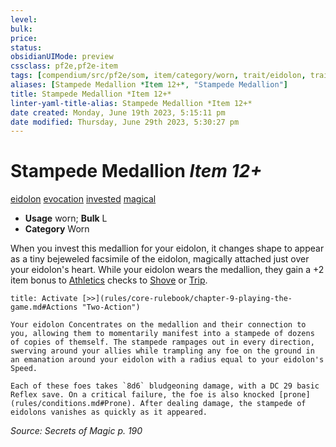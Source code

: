 ```yaml
---
level:
bulk:
price:
status:
obsidianUIMode: preview
cssclass: pf2e,pf2e-item
tags: [compendium/src/pf2e/som, item/category/worn, trait/eidolon, trait/evocation, trait/invested, trait/magical]
aliases: [Stampede Medallion *Item 12+*, "Stampede Medallion"]
title: Stampede Medallion *Item 12+*
linter-yaml-title-alias: Stampede Medallion *Item 12+*
date created: Monday, June 19th 2023, 5:15:11 pm
date modified: Thursday, June 29th 2023, 5:30:27 pm
---
```


# Stampede Medallion *Item 12+*

[eidolon](rules/traits/eidolon-som.md) [evocation](rules/traits/evocation.md) [invested](rules/traits/invested.md) [magical](rules/traits/magical.md)  

- **Usage** worn; **Bulk** L
- **Category** Worn

When you invest this medallion for your eidolon, it changes shape to appear as a tiny bejeweled facsimile of the eidolon, magically attached just over your eidolon's heart. While your eidolon wears the medallion, they gain a +2 item bonus to [Athletics](compendium/skills.md#Athletics) checks to [Shove](rules/actions/shove.md) or [Trip](rules/actions/trip.md).

```ad-embed-ability
title: Activate [>>](rules/core-rulebook/chapter-9-playing-the-game.md#Actions "Two-Action")

Your eidolon Concentrates on the medallion and their connection to you, allowing them to momentarily manifest into a stampede of dozens of copies of themself. The stampede rampages out in every direction, swerving around your allies while trampling any foe on the ground in an emanation around your eidolon with a radius equal to your eidolon's Speed.

Each of these foes takes `8d6` bludgeoning damage, with a DC 29 basic Reflex save. On a critical failure, the foe is also knocked [prone](rules/conditions.md#Prone). After dealing damage, the stampede of eidolons vanishes as quickly as it appeared.
```

*Source: Secrets of Magic p. 190*
